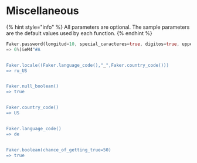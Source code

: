 # Miscellaneous

{% hint style="info" %}
All parameters are optional. The sample parameters are the default values used by each function.
{% endhint %}

```rust
Faker.password(longitud=10, special_caracteres=true, digitos=true, upper_case=true, lower_case=true)
=> 6%)&eM4"#A


Faker.locale((Faker.language_code(),"_",Faker.country_code()))
=> ru_US


Faker.null_boolean()
=> true


Faker.country_code()
=> US


Faker.language_code()
=> de


Faker.boolean(chance_of_getting_true=50)
=> true

```

